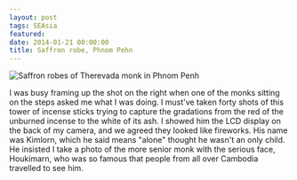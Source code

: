 ```yaml
---
layout: post
tags: SEAsia
featured: 
date: 2014-01-21 00:00:00
title: Saffron robe, Phnom Pehn
---
```

![Saffron robes of Therevada monk in Phnom Penh](http://personandplace.s3.amazonaws.com/2014-01-21-phnompenh-monk.jpg)

I was busy framing up the shot on the right when one of the monks sitting on the steps asked me what I was doing. I must've taken forty shots of this tower of incense sticks trying to capture the gradations from the red of the unburned incense to the white of its ash. I showed him the LCD display on the back of my camera, and we agreed they looked like fireworks. His name was Kimlorn, which he said means "alone" thought he wasn't an only child. He insisted I take a photo of the more senior monk with the serious face, Houkimarn, who was so famous that people from all over Cambodia travelled to see him.